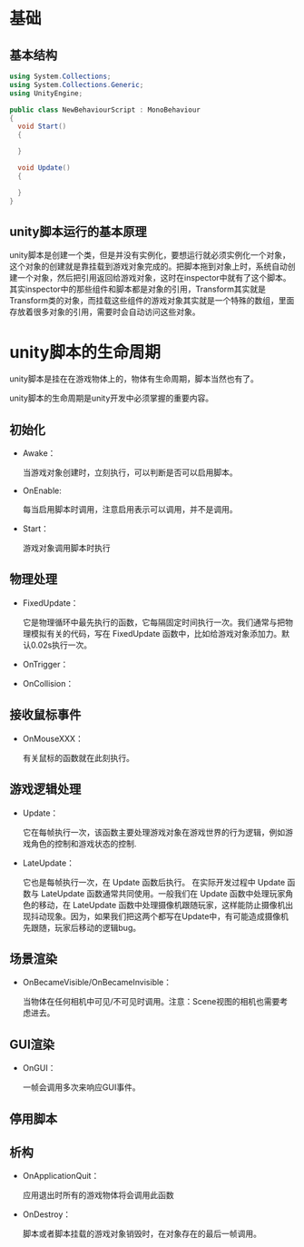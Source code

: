 # 基础

## 基本结构

```c#
using System.Collections;
using System.Collections.Generic;
using UnityEngine;

public class NewBehaviourScript : MonoBehaviour
{
  void Start()
  {

  }

  void Update()
  {

  }
}
```

## unity脚本运行的基本原理

unity脚本是创建一个类，但是并没有实例化，要想运行就必须实例化一个对象，这个对象的创建就是靠挂载到游戏对象完成的。把脚本拖到对象上时，系统自动创建一个对象，然后把引用返回给游戏对象，这时在inspector中就有了这个脚本。其实inspector中的那些组件和脚本都是对象的引用，Transform其实就是Transform类的对象，而挂载这些组件的游戏对象其实就是一个特殊的数组，里面存放着很多对象的引用，需要时会自动访问这些对象。

# unity脚本的生命周期

unity脚本是挂在在游戏物体上的，物体有生命周期，脚本当然也有了。

unity脚本的生命周期是unity开发中必须掌握的重要内容。

## 初始化

- Awake：

  当游戏对象创建时，立刻执行，可以判断是否可以启用脚本。

- OnEnable:

  每当启用脚本时调用，注意启用表示可以调用，并不是调用。

- Start： 

  游戏对象调用脚本时执行

## 物理处理

- FixedUpdate：

    它是物理循环中最先执行的函数，它每隔固定时间执行一次。我们通常与把物理模拟有关的代码，写在 FixedUpdate 函数中，比如给游戏对象添加力。默认0.02s执行一次。

- OnTrigger：

-  OnCollision：

## 接收鼠标事件

- OnMouseXXX：

  有关鼠标的函数就在此刻执行。

## 游戏逻辑处理

- Update：

  它在每帧执行一次，该函数主要处理游戏对象在游戏世界的行为逻辑，例如游戏角色的控制和游戏状态的控制.

- LateUpdate： 

  它也是每帧执行一次，在 Update 函数后执行。 在实际开发过程中 Update 函数与 LateUpdate 函数通常共同使用。一般我们在 Update 函数中处理玩家角色的移动，在 LateUpdate 函数中处理摄像机跟随玩家，这样能防止摄像机出现抖动现象。因为，如果我们把这两个都写在Update中，有可能造成摄像机先跟随，玩家后移动的逻辑bug。 

## 场景渲染

- OnBecameVisible/OnBecameInvisible：

  当物体在任何相机中可见/不可见时调用。注意：Scene视图的相机也需要考虑进去。

## GUI渲染

- OnGUI：

  一帧会调用多次来响应GUI事件。

## 停用脚本

## 析构

- OnApplicationQuit：

  应用退出时所有的游戏物体将会调用此函数

- OnDestroy：

  脚本或者脚本挂载的游戏对象销毁时，在对象存在的最后一帧调用。